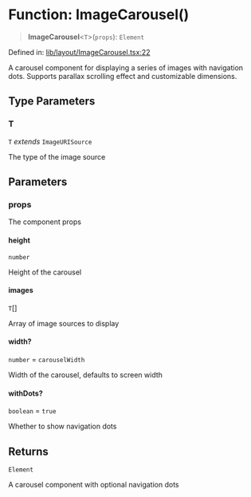 # Function: ImageCarousel()

> **ImageCarousel**\<`T`\>(`props`): `Element`

Defined in: [lib/layout/ImageCarousel.tsx:22](https://github.com/aldesgroup/goaldn/blob/b43e92ae42dcd6febc9c2c8f0742ef8c669d44f6/lib/layout/ImageCarousel.tsx#L22)

A carousel component for displaying a series of images with navigation dots.
Supports parallax scrolling effect and customizable dimensions.

## Type Parameters

### T

`T` *extends* `ImageURISource`

The type of the image source

## Parameters

### props

The component props

#### height

`number`

Height of the carousel

#### images

`T`[]

Array of image sources to display

#### width?

`number` = `carouselWidth`

Width of the carousel, defaults to screen width

#### withDots?

`boolean` = `true`

Whether to show navigation dots

## Returns

`Element`

A carousel component with optional navigation dots
